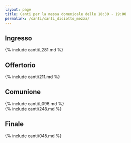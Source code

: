 ```yaml
---
layout: page
title: Canti per la messa domenicale delle 18:30 - 19:00
permalink: /canti/canti_diciotto_mezza/
---
```


## Ingresso
{% include canti/L281.md %}   

## Offertorio
{% include canti/211.md %}   

## Comunione   
{% include canti/L096.md %}   
{% include canti/248.md %}    

## Finale
{% include canti/045.md %}   
